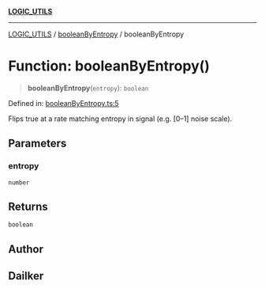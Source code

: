 [**LOGIC_UTILS**](../../README.md)

***

[LOGIC_UTILS](../../README.md) / [booleanByEntropy](../README.md) / booleanByEntropy

# Function: booleanByEntropy()

> **booleanByEntropy**(`entropy`): `boolean`

Defined in: [booleanByEntropy.ts:5](https://github.com/dailker/everyutil/blob/9ec04d41a381dab61073bf86e9abc70eaf55066d/src/logic/booleanByEntropy.ts#L5)

Flips true at a rate matching entropy in signal (e.g. [0–1] noise scale).

## Parameters

### entropy

`number`

## Returns

`boolean`

## Author

## Dailker

